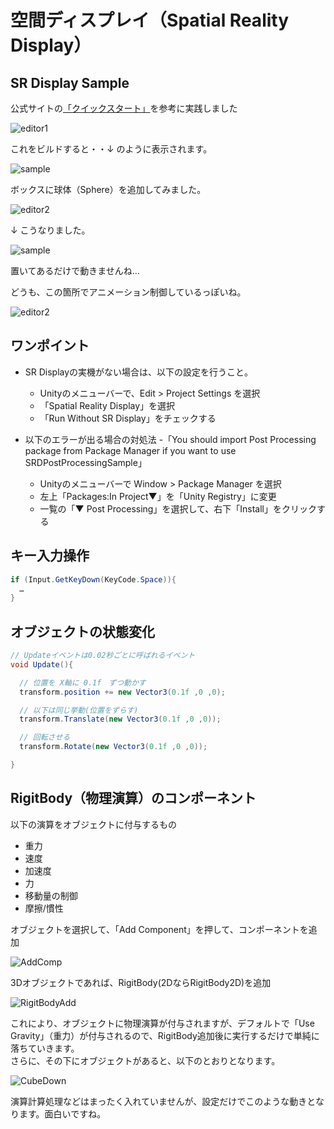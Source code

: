 # 空間ディスプレイ（Spatial Reality Display）

## SR Display Sample
公式サイトの[「クイックスタート」](https://www.sony.net/Products/Developer-Spatial-Reality-display/jp/develop/Unity/Quickstart.html)を参考に実践しました

![editor1](./doc/editor1.png)

これをビルドすると・・↓ のように表示されます。

![sample](./doc/sample.gif)

ボックスに球体（Sphere）を追加してみました。

![editor2](./doc/editor2.png)

↓ こうなりました。

![sample](./doc/sample2.gif)

置いてあるだけで動きませんね…  

どうも、この箇所でアニメーション制御しているっぽいね。

![editor2](./doc/editor3.png)

## ワンポイント
- SR Displayの実機がない場合は、以下の設定を行うこと。
  - Unityのメニューバーで、Edit > Project Settings を選択 
  - 「Spatial Reality Display」を選択
  - 「Run Without SR Display」をチェックする

- 以下のエラーが出る場合の対処法
  -「You should import Post Processing package from Package Manager if you want to use SRDPostProcessingSample」  
    - Unityのメニューバーで Window > Package Manager を選択
    - 左上「Packages:In Project▼」を「Unity Registry」に変更
    - 一覧の「▼ Post Processing」を選択して、右下「Install」をクリックする

## キー入力操作
``` C#
if (Input.GetKeyDown(KeyCode.Space)){
  …
} 
```

## オブジェクトの状態変化
``` C#
// Updateイベントは0.02秒ごとに呼ばれるイベント
void Update(){

  // 位置を X軸に 0.1f　ずつ動かす
  transform.position += new Vector3(0.1f ,0 ,0);

  // 以下は同じ挙動(位置をずらす)
  transform.Translate(new Vector3(0.1f ,0 ,0));

  // 回転させる
  transform.Rotate(new Vector3(0.1f ,0 ,0));

}
```

## RigitBody（物理演算）のコンポーネント

以下の演算をオブジェクトに付与するもの
- 重力
- 速度
- 加速度
- 力
- 移動量の制御
- 摩擦/慣性  

オブジェクトを選択して、「Add Component」を押して、コンポーネントを追加

![AddComp](./doc/AddComp.png)

3Dオブジェクトであれば、RigitBody(2DならRigitBody2D)を追加

![RigitBodyAdd](./doc/RigitBodyAdd.png)

これにより、オブジェクトに物理演算が付与されますが、デフォルトで「Use Gravity」（重力）が付与されるので、RigitBody追加後に実行するだけで単純に落ちていきます。  
さらに、その下にオブジェクトがあると、以下のとおりとなります。

![CubeDown](./doc/cube_down.gif)

演算計算処理などはまったく入れていませんが、設定だけでこのような動きとなります。面白いですね。
